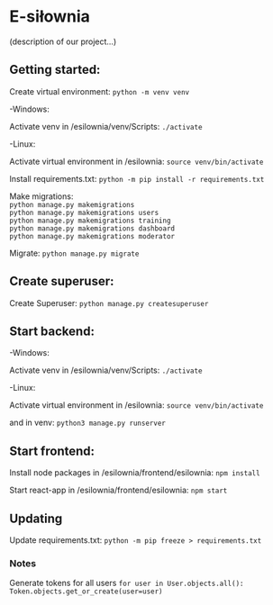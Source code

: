 # E-siłownia

(description of our project...)

## Getting started:

Create virtual environment:
```python -m venv venv```

-Windows:

Activate venv in /esilownia/venv/Scripts:
```./activate```

-Linux:

Activate virtual environment in /esilownia:
```source venv/bin/activate```

Install requirements.txt:
```python -m pip install -r requirements.txt```

Make migrations:<br />
```python manage.py makemigrations```<br />
```python manage.py makemigrations users```<br />
```python manage.py makemigrations training```<br />
```python manage.py makemigrations dashboard```<br />
```python manage.py makemigrations moderator```<br />

Migrate:
```python manage.py migrate```

## Create superuser:

Create Superuser:
```python manage.py createsuperuser```

## Start backend:

-Windows:

Activate venv in /esilownia/venv/Scripts:
```./activate```

-Linux:

Activate virtual environment in /esilownia:
```source venv/bin/activate```

and in venv:
```python3 manage.py runserver```

## Start frontend:

Install node packages in /esilownia/frontend/esilownia:
```npm install```

Start react-app in /esilownia/frontend/esilownia:
```npm start```

## Updating

Update requirements.txt:
```python -m pip freeze > requirements.txt```

### Notes

Generate tokens for all users
```for user in User.objects.all(): Token.objects.get_or_create(user=user)```
